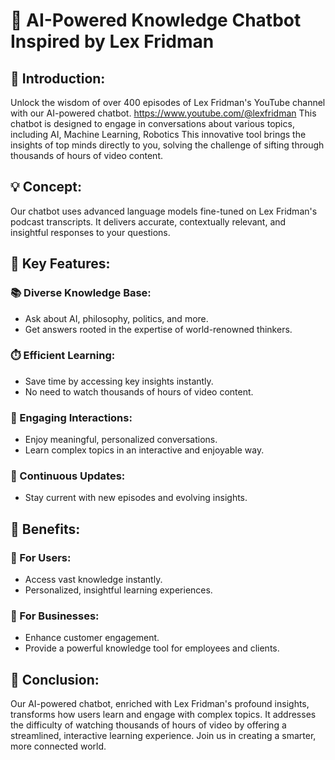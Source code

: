 # 🤖 AI-Powered Knowledge Chatbot Inspired by Lex Fridman

## 🚀 Introduction:
Unlock the wisdom of over 400 episodes of Lex Fridman's YouTube channel with our AI-powered chatbot. 
https://www.youtube.com/@lexfridman
This chatbot is designed to engage in conversations about various topics, including AI, Machine Learning, Robotics
This innovative tool brings the insights of top minds directly to you, solving the challenge of sifting through thousands of hours of video content.

## 💡 Concept:
Our chatbot uses advanced language models fine-tuned on Lex Fridman's podcast transcripts. It delivers accurate, contextually relevant, and insightful responses to your questions.

## 🔑 Key Features:

### 📚 Diverse Knowledge Base:
- Ask about AI, philosophy, politics, and more.
- Get answers rooted in the expertise of world-renowned thinkers.

### ⏱️ Efficient Learning:
- Save time by accessing key insights instantly.
- No need to watch thousands of hours of video content.

### 💬 Engaging Interactions:
- Enjoy meaningful, personalized conversations.
- Learn complex topics in an interactive and enjoyable way.

### 🔄 Continuous Updates:
- Stay current with new episodes and evolving insights.

## 🎯 Benefits:

### 👥 For Users:
- Access vast knowledge instantly.
- Personalized, insightful learning experiences.

### 💼 For Businesses:
- Enhance customer engagement.
- Provide a powerful knowledge tool for employees and clients.

## 🌟 Conclusion:
Our AI-powered chatbot, enriched with Lex Fridman's profound insights, transforms how users learn and engage with complex topics. It addresses the difficulty of watching thousands of hours of video by offering a streamlined, interactive learning experience. Join us in creating a smarter, more connected world.


